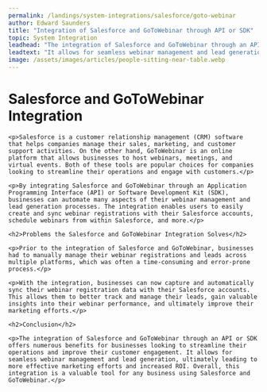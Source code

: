 ```yaml
---
permalink: /landings/system-integrations/salesforce/goto-webinar
author: Edward Saunders
title: "Integration of Salesforce and GoToWebinar through API or SDK"
topic: System Integration
leadhead: "The integration of Salesforce and GoToWebinar through an API or SDK offers numerous benefits for businesses looking to streamline their operations and improve their customer engagement"
leadtext: "It allows for seamless webinar management and lead generation, ultimately leading to more effective marketing efforts and increased ROI. Overall, this integration is a valuable tool for any business using Salesforce and GoToWebinar."
image: /assets/images/articles/people-sitting-near-table.webp
---
```

<div class="arttext">	<h1>Salesforce and GoToWebinar Integration</h1>

	<p>Salesforce is a customer relationship management (CRM) software that helps companies manage their sales, marketing, and customer support activities. On the other hand, GoToWebinar is an online platform that allows businesses to host webinars, meetings, and virtual events. Both of these tools are popular choices for companies looking to streamline their operations and engage with customers.</p>

	<p>By integrating Salesforce and GoToWebinar through an Application Programming Interface (API) or Software Development Kit (SDK), businesses can automate many aspects of their webinar management and lead generation processes. The integration enables users to easily create and sync webinar registrations with their Salesforce accounts, schedule webinars from within Salesforce, and more.</p>

	<h2>Problems the Salesforce and GoToWebinar Integration Solves</h2>

	<p>Prior to the integration of Salesforce and GoToWebinar, businesses had to manually manage their webinar registrations and leads across multiple platforms, which was often a time-consuming and error-prone process.</p>

	<p>With the integration, businesses can now capture and automatically sync their webinar registration data with their Salesforce accounts. This allows them to better track and manage their leads, gain valuable insights into their webinar performance, and ultimately improve their marketing efforts.</p>

	<h2>Conclusion</h2>

	<p>The integration of Salesforce and GoToWebinar through an API or SDK offers numerous benefits for businesses looking to streamline their operations and improve their customer engagement. It allows for seamless webinar management and lead generation, ultimately leading to more effective marketing efforts and increased ROI. Overall, this integration is a valuable tool for any business using Salesforce and GoToWebinar.</p>

</div>